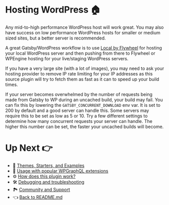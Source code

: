 # Hosting WordPress :house:

Any mid-to-high performance WordPress host will work great. You may also have success on low performance WordPress hosts for smaller or medium sized sites, but a better server is recommended.

A great Gatsby/WordPress workflow is to use [Local by Flywheel](https://localwp.com/) for hosting your local WordPress server and then pushing from there to Flywheel or WPEngine hosting for your live/staging WordPress servers.

If you have a very large site (with a lot of images), you may need to ask your hosting provider to remove IP rate limiting for your IP addresses as this source plugin will try to fetch them as fast as it can to speed up your build times.

If your server becomes overwhelmed by the number of requests being made from Gatsby to WP during an uncached build, your build may fail. You can fix this by lowering the `GATSBY_CONCURRENT_DOWNLOAD` env var. It is set to 200 by default and a good server can handle this. Some servers may require this to be set as low as 5 or 10. Try a few different settings to determine how many concurrent requests your server can handle. The higher this number can be set, the faster your uncached builds will become.



# Up Next :point_right:

- :athletic_shoe: [Themes, Starters, and Examples](./themes-starters-examples.md)
-  :medal_sports: [Usage with popular WPGraphQL extensions](./usage-with-popular-wp-graphql-extensions.md)
- :gear: [How does this plugin work?](./how-does-this-plugin-work.md)
- :hammer_and_wrench: [Debugging and troubleshooting](./debugging-and-troubleshooting.md)
- :national_park: [Community and Support](./community-and-support.md)
- :point_left: [Back to README.md](../README.md)